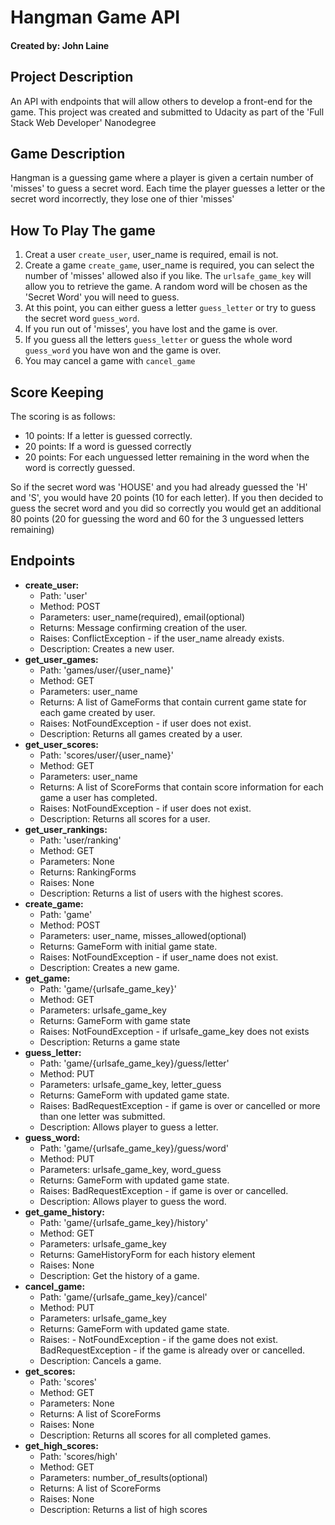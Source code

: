 # Hangman Game API

#### Created by: John Laine


## Project Description
An API with endpoints that will allow others to develop a front-end for the game.
This project was created and submitted to Udacity as part of the 'Full Stack Web Developer' Nanodegree

## Game Description
Hangman is a guessing game where a player is given a certain number of 'misses' to guess a secret word. Each time the player guesses a letter or the secret word incorrectly, they lose one of thier 'misses'

## How To Play The game
1. Creat a user `create_user`, user_name is required, email is not.
2. Create a game `create_game`, user_name is required, you can select the number of 'misses' allowed also if you like. The `urlsafe_game_key` will allow you to retrieve the game.
A random word will be chosen as the 'Secret Word' you will need to guess.
3. At this point, you can either guess a letter `guess_letter` or try to guess the secret word `guess_word`.
4. If you run out of 'misses', you have lost and the game is over.
5. If you guess all the letters `guess_letter` or guess the whole word `guess_word` you have won and the game is over.
6. You may cancel a game with `cancel_game`

## Score Keeping
The scoring is as follows:

- 10 points:
    If a letter is guessed correctly.
- 20 points:
    If a word is guessed correctly
- 20 points:
    For each unguessed letter remaining in the word when the word is correctly guessed.

So if the secret word was 'HOUSE' and you had already guessed the 'H' and 'S', you would have 20 points (10 for each letter). If you then decided to guess the secret word and you did so correctly you would get an additional 80 points (20 for guessing the word and 60 for the 3 unguessed letters remaining)

## Endpoints

- **create_user:**
    - Path: 'user'
    - Method: POST
    - Parameters: user_name(required), email(optional)
    - Returns: Message confirming creation of the user.
    - Raises: ConflictException - if the user_name already exists.
    - Description: Creates a new user.
- **get_user_games:**
    - Path: 'games/user/{user_name}'
    - Method: GET
    - Parameters: user_name
    - Returns: A list of GameForms that contain current game state for each game created by user.
    - Raises: NotFoundException - if user does not exist.
    - Description: Returns all games created by a user.
- **get_user_scores:**
    - Path: 'scores/user/{user_name}'
    - Method: GET
    - Parameters: user_name
    - Returns: A list of ScoreForms that contain score information for each game a user has completed.
    - Raises: NotFoundException - if user does not exist.
    - Description: Returns all scores for a user.
- **get_user_rankings:**
    - Path: 'user/ranking'
    - Method: GET
    - Parameters: None
    - Returns: RankingForms
    - Raises: None
    - Description: Returns a list of users with the highest scores.
- **create_game:**
    - Path: 'game'
    - Method: POST
    - Parameters: user_name, misses_allowed(optional)
    - Returns: GameForm with initial game state.
    - Raises: NotFoundException - if user_name does not exist.
    - Description: Creates a new game.
- **get_game:**
    - Path: 'game/{urlsafe_game_key}'
    - Method: GET
    - Parameters: urlsafe_game_key
    - Returns: GameForm with game state
    - Raises: NotFoundException - if urlsafe_game_key does not exists
    - Description: Returns a game state
- **guess_letter:**
    - Path: 'game/{urlsafe_game_key}/guess/letter'
    - Method: PUT
    - Parameters: urlsafe_game_key, letter_guess
    - Returns: GameForm with updated game state.
    - Raises: BadRequestException - if game is over or cancelled or more than one letter was submitted.
    - Description: Allows player to guess a letter.
- **guess_word:**
    - Path: 'game/{urlsafe_game_key}/guess/word'
    - Method: PUT
    - Parameters: urlsafe_game_key, word_guess
    - Returns: GameForm with updated game state.
    - Raises: BadRequestException - if game is over or cancelled.
    - Description: Allows player to guess the word.
- **get_game_history:**
    - Path: 'game/{urlsafe_game_key}/history'
    - Method: GET
    - Parameters: urlsafe_game_key
    - Returns: GameHistoryForm for each history element
    - Raises: None
    - Description: Get the history of a game.
- **cancel_game:**
    - Path: 'game/{urlsafe_game_key}/cancel'
    - Method: PUT
    - Parameters: urlsafe_game_key
    - Returns: GameForm with updated game state.
    - Raises: - NotFoundException - if the game does not exist. BadRequestException - if the game is already over or cancelled.
    - Description: Cancels a game.
- **get_scores:**
    - Path: 'scores'
    - Method: GET
    - Parameters: None
    - Returns: A list of ScoreForms
    - Raises: None
    - Description: Returns all scores for all completed games.
- **get_high_scores:**
    - Path: 'scores/high'
    - Method: GET
    - Parameters: number_of_results(optional)
    - Returns: A list of ScoreForms
    - Raises: None
    - Description: Returns a list of high scores